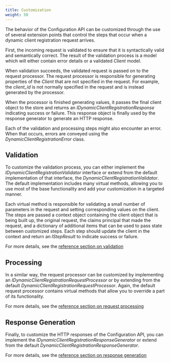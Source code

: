 ```yaml
---
title: Customization
weight: 50
---
```


The behavior of the Configuration API can be customized through the use of
several extension points that control the steps that occur when a dynamic client
registration request arrives.

First, the incoming request is validated to ensure that it is syntactically
valid and semantically correct. The result of the validation process is a model
which will either contain error details or a validated *Client* model.

When validation succeeds, the validated request is passed on to the request
processor. The request processor is responsible for generating properties of the
*Client* that are not specified in the request. For example, the *client_id* is
not normally specified in the request and is instead generated by the processor. 

When the processor is finished generating values, it passes the final client
object to the store and returns an *IDynamicClientRegistrationResponse*
indicating success or failure. This response object is finally used by the
response generator to generate an HTTP response. 

Each of the validation and processing steps might also encounter an error. When
that occurs, errors are conveyed using the *DynamicClientRegistrationError*
class.

## Validation
To customize the validation process, you can either implement the *IDynamicClientRegistrationValidator* interface or extend from the default implementation of that interface, the *DynamicClientRegistrationValidator*. The default implementation includes many virtual methods, allowing you to use most of the base functionality and add your customization in a targeted manner.

Each virtual method is responsible for validating a small number of parameters in the request and setting corresponding values on the client. The steps are passed a context object containing the client object that is being built up, the original request, the claims principal that made the request, and a dictionary of additional items that can be used to pass state between customized steps. Each step should update the client in the context and return an *IStepResult* to indicate success or failure.

For more details, see the [reference section on validation](reference/validation)

## Processing
In a similar way, the request processor can be customized by implementing an *IDynamicClientRegistrationRequestProcessor* or by extending from the default *DynamicClientRegistrationRequestProcessor*. Again, the default request processor contains virtual methods that allow you to override a part of its functionality.

For more details, see the [reference section on request processing](reference/processing)

## Response Generation
Finally, to customize the HTTP responses of the Configuration API, you can implement the *IDynamicClientRegistrationResponseGenerator* or extend from the default *DynamicClientRegistrationResponseGenerator*. 

For more details, see the [reference section on response generation](reference/response)